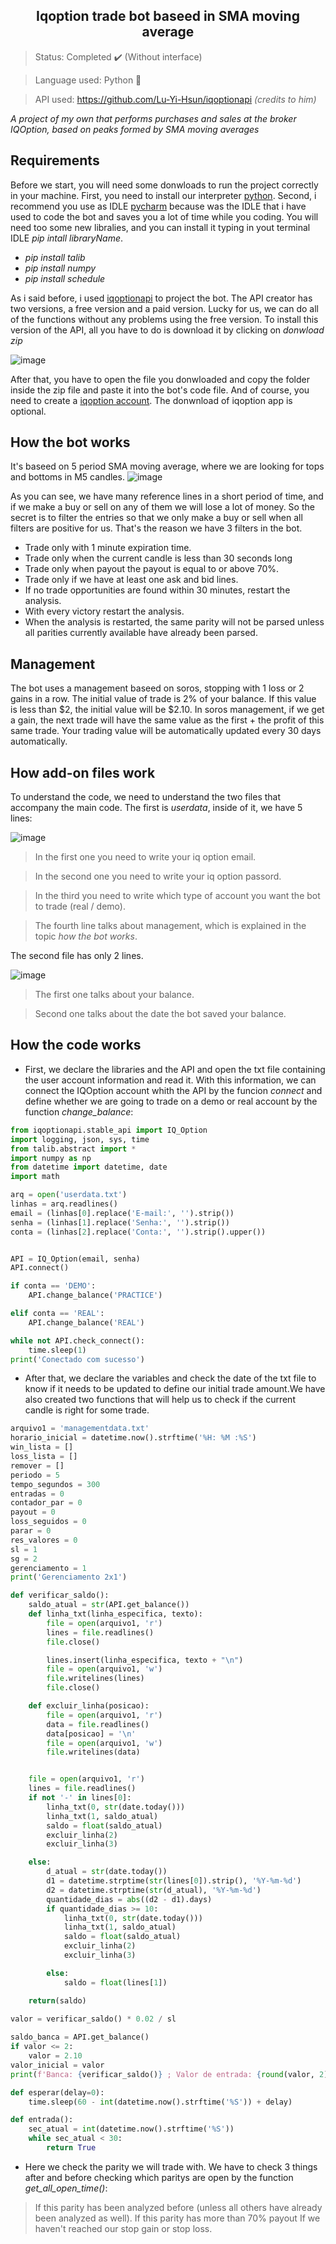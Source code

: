 <h2 align="center">Iqoption trade bot baseed in SMA moving average </h2>

>Status: Completed ✔️ (Without interface)


>Language used: Python 🐍

>API used: https://github.com/Lu-Yi-Hsun/iqoptionapi <i>(credits to him)</i>


*A project of my own that performs purchases and sales at the broker IQOption, based on peaks formed by SMA moving averages*

## Requirements
Before we start, you will need some donwloads to run the project correctly in your machine. First, you need to install our interpreter [python](https://www.python.org/downloads/). Second, i recommend you use as IDLE [pycharm](https://www.jetbrains.com/pt-br/pycharm/download/) because was the IDLE that i have used to code the bot and saves you a lot of time while you coding.
You will need too some new libralies, and you can install it typing in yout terminal IDLE _pip intall libraryName_. 
* _pip install talib_
* _pip install numpy_
* _pip install schedule_

As i said before, i used [iqoptionapi](https://github.com/Lu-Yi-Hsun/iqoptionapi/) to project the bot. The API creator has two versions, a free version and a paid version. Lucky for us, we can do all of the functions without any problems using the free version. To install this version of the API, all you have to do is download it by clicking on _donwload zip_

![image](https://user-images.githubusercontent.com/85650237/137520470-c4b4b993-dee6-4ea2-84f0-8a001f86c8e3.png)

After that, you have to open the file you donwloaded and copy the folder inside the zip file and paste it into the bot's code file.
And of course, you need to create a [iqoption account](https://iq-option.com/lp/mobile-pwa/pt/?aff=1&afftrack=GAD_BR_PT_01_Brand_Web_TestDomenNewIQ_kwd-79547840234&gclid=Cj0KCQjwtrSLBhCLARIsACh6Rmg1M-SjX57UqAm63FcxglZLHWYFVQ6rng1p0RdRxzuh2dVF__jV8KQaAjGiEALw_wcB). The donwnload of iqoption app is optional.

## How the bot works
It's baseed on 5 period SMA moving average, where we are looking for tops and bottoms in M5 candles.
![image](https://user-images.githubusercontent.com/85650237/137859098-9368c02b-2df7-401c-abbd-0e9591bef108.png)

As you can see, we have many reference lines in a short period of time, and if we make a buy or sell on any of them we will lose a lot of money. So the secret is to filter the entries so that we only make a buy or sell when all filters are positive for us. That's the reason we have 3 filters in the bot.
* Trade only with 1 minute expiration time.
* Trade only when the current candle is less than 30 seconds long
* Trade only when payout the payout is equal to or above 70%.
* Trade only if we have at least one ask and bid lines.
* If no trade opportunities are found within 30 minutes, restart the analysis.
* With every victory restart the analysis.
* When the analysis is restarted, the same parity will not be parsed unless all parities currently available have already been parsed.

## Management
The bot uses a management baseed on soros, stopping with 1 loss or 2 gains in a row. The initial value of trade is 2% of your balance. If this value is less than $2, the initial value will be $2.10. In soros management, if we get a gain, the next trade will have the same value as the first + the profit of this same trade. Your trading value will be automatically updated every 30 days automatically.

## How add-on files work
To understand the code, we need to understand the two files that accompany the main code. The first is _userdata_, inside of it, we have 5 lines:

![image](https://user-images.githubusercontent.com/85650237/137864085-5ade0e87-7810-4da2-89cf-05dd275ee721.png)

>In the first one you need to write your iq option email.

>In the second one you need to write your iq option passord.

>In the third you need to write which type of account you want the bot to trade (real / demo).

>The fourth line talks about management, which is explained in the topic _how the bot works_.

The second file has only 2 lines.
 
![image](https://user-images.githubusercontent.com/85650237/137954831-382b8fd1-d78b-4d82-b29b-261c5157db48.png)

>The first one talks about your balance.

>Second one talks about the date the bot saved your balance.

## How the code works
* First, we declare the libraries and the API and open the txt file containing the user account information and read it. With this information, we can connect the IQOption account whith the API by the funcion _connect_ and define whether we are going to trade on a demo or real account by the function _change_balance_:
```python
from iqoptionapi.stable_api import IQ_Option
import logging, json, sys, time
from talib.abstract import *
import numpy as np
from datetime import datetime, date
import math

arq = open('userdata.txt')
linhas = arq.readlines()
email = (linhas[0].replace('E-mail:', '').strip())
senha = (linhas[1].replace('Senha:', '').strip())
conta = (linhas[2].replace('Conta:', '').strip().upper())


API = IQ_Option(email, senha)
API.connect()

if conta == 'DEMO':
    API.change_balance('PRACTICE')

elif conta == 'REAL':
    API.change_balance('REAL')

while not API.check_connect():
    time.sleep(1)
print('Conectado com sucesso')
```

* After that, we declare the variables and check the date of the txt file to know if it needs to be updated to define our initial trade amount.We have also created two functions that will help us to check if the current candle is right for some trade.

```python
arquivo1 = 'managementdata.txt'
horario_inicial = datetime.now().strftime('%H: %M :%S')
win_lista = []
loss_lista = []
remover = []
periodo = 5
tempo_segundos = 300
entradas = 0
contador_par = 0
payout = 0
loss_seguidos = 0
parar = 0
res_valores = 0
sl = 1
sg = 2
gerenciamento = 1
print('Gerenciamento 2x1')

def verificar_saldo():
    saldo_atual = str(API.get_balance())
    def linha_txt(linha_especifica, texto):
        file = open(arquivo1, 'r')
        lines = file.readlines()
        file.close()

        lines.insert(linha_especifica, texto + "\n")
        file = open(arquivo1, 'w')
        file.writelines(lines)
        file.close()

    def excluir_linha(posicao):
        file = open(arquivo1, 'r')
        data = file.readlines()
        data[posicao] = '\n'
        file = open(arquivo1, 'w')
        file.writelines(data)


    file = open(arquivo1, 'r')
    lines = file.readlines()
    if not '-' in lines[0]:
        linha_txt(0, str(date.today()))
        linha_txt(1, saldo_atual)
        saldo = float(saldo_atual)
        excluir_linha(2)
        excluir_linha(3)

    else:
        d_atual = str(date.today())
        d1 = datetime.strptime(str(lines[0]).strip(), '%Y-%m-%d')
        d2 = datetime.strptime(str(d_atual), '%Y-%m-%d')
        quantidade_dias = abs((d2 - d1).days)
        if quantidade_dias >= 10:
            linha_txt(0, str(date.today()))
            linha_txt(1, saldo_atual)
            saldo = float(saldo_atual)
            excluir_linha(2)
            excluir_linha(3)

        else:
            saldo = float(lines[1])

    return(saldo)
   
valor = verificar_saldo() * 0.02 / sl

saldo_banca = API.get_balance()
if valor <= 2:
    valor = 2.10
valor_inicial = valor
print(f'Banca: {verificar_saldo()} ; Valor de entrada: {round(valor, 2)}')

def esperar(delay=0):
    time.sleep(60 - int(datetime.now().strftime('%S')) + delay)

def entrada():
    sec_atual = int(datetime.now().strftime('%S'))
    while sec_atual < 30:
        return True
```
* Here we check the parity we will trade with. We have to check 3 things after and before checking which paritys are open by the function _get_all_open_time()_:
> If this parity has been analyzed before (unless all others have already been analyzed as well).
> If this parity has more than 70% payout
> If we haven't reached our stop gain or stop loss.



